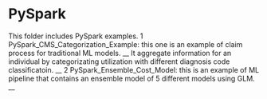 # PySpark

This folder includes PySpark examples.
1 PySpark_CMS_Categorization_Example: this one is an example of claim process for traditional ML models. __
  It aggregate information for an individual by categorizating utilization with different diagnosis code classificatoin. __
2 PySpark_Ensemble_Cost_Model: this is an example of ML pipeline that contains an ensemble model of 5 different models using GLM. __

